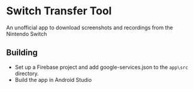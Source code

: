# Switch Transfer Tool
An unofficial app to download screenshots and recordings from the Nintendo Switch

## Building
- Set up a Firebase project and add google-services.json to the `app\src` directory.
- Build the app in Android Studio
